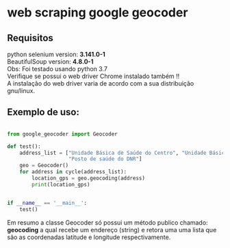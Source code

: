 # web scraping google geocoder

## Requisitos 
python selenium version: __3.141.0-1__  
BeautifulSoup version: __4.8.0-1__  
Obs: Foi testado usando python 3.7   
Verifique se possui o web driver Chrome instalado também !!  
A instalação do web driver varia de acordo com a sua distribuição gnu/linux.

## Exemplo de uso:   
```python

from google_geocoder import Geocoder

def test():
    address_list = ["Unidade Básica de Saúde do Centro", "Unidade Básica do Conjunto Cônego Monte",
                    "Posto de saúde do DNR"]
    geo = Geocoder()
    for address in cycle(address_list):
        location_gps = geo.geocoding(address)
        print(location_gps)


if __name__ == '__main__':
    test()

```  

Em resumo a classe Geocoder só possui um método publico chamado: __geocoding__ a qual recebe um endereço (string) e retora uma uma lista que são as coordenadas latitude e longitude respectivamente.  